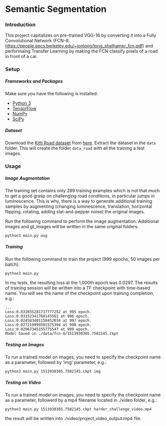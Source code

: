 # Semantic Segmentation
### Introduction
This project capitalizes on pre-trained VGG-16 by converting it into a Fully Convolutional Network (FCN-8: https://people.eecs.berkeley.edu/~jonlong/long_shelhamer_fcn.pdf) and performaing Transfer Learning by making the FCN classify pixels of a road in front of a car.

### Setup
##### Frameworks and Packages
Make sure you have the following is installed:
 - [Python 3](https://www.python.org/)
 - [TensorFlow](https://www.tensorflow.org/)
 - [NumPy](http://www.numpy.org/)
 - [SciPy](https://www.scipy.org/)
##### Dataset
Download the [Kitti Road dataset](http://www.cvlibs.net/datasets/kitti/eval_road.php) from [here](http://www.cvlibs.net/download.php?file=data_road.zip).  Extract the dataset in the `data` folder.  This will create the folder `data_road` with all the training a test images.

### Usage
##### Image Augmentation

The training set contains only 289 training examples which is not that much to get a good grasp on challenging road conditions, in particular jumps in luminescence.
This is why, there is a way to generate additional training samples by augmenting (changing luminescence, translation, horizontal flipping, rotating, adding slat-and-pepper noise) the original images.

Run the following command to perform the image augmentation. Additional images and gt_images will be written in the same original folders:

```
python3 main.py aug
```


##### Training
Run the following command to train the project (999 epochs, 50 images per batch):
```
python3 main.py
```

In my tests, the resulting loss at the 1,000th epoch was 0.0297.
The results of training session will be written into a TF checkpoint with time-based name. You will see the name of the checkpoint upon training completion, e.g.:

```
...
Loss:0.031035281717777252 at 995 epoch.
Loss:0.03152341768145561 at 996 epoch.
Loss:0.024583401158452034 at 997 epoch.
Loss:0.027219999581575394 at 998 epoch.
Loss:0.02967345155775547 at 999 epoch.
Model Saved in ./data/fcn-8/1513930385.7582145.ckpt
```


##### Testing on Images

To run a trained model on images, you need to specify the checkpoint name as a parameter, followed by 'img' parameter, e.g.:

```
python3 main.py 1513930385.7582145.ckpt img
```

##### Testing on Video

To run a trained model on images, you need to specify the checkpoint name as a parameter, followerd by a mp4 filename located in  ./video folder, e.g.:

```
python3 main.py 1513930385.7582145.ckpt harder_challenge_video.mp4
```

the result will be written into ./video/project_video_output.mp4 file.
